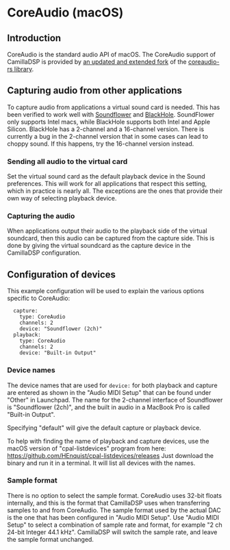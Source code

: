 # CoreAudio (macOS)

## Introduction
CoreAudio is the standard audio API of macOS. 
The CoreAudio support of CamillaDSP is provided by [an updated and extended fork](https://github.com/HEnquist/coreaudio-rs) of the [coreaudio-rs library](https://github.com/RustAudio/coreaudio-rs). 

## Capturing audio from other applications

To capture audio from applications a virtual sound card is needed. 
This has been verified to work well with [Soundflower](https://github.com/mattingalls/Soundflower) 
and [BlackHole](https://github.com/ExistentialAudio/BlackHole). 
SoundFlower only supports Intel macs, while BlackHole supports both Intel and Apple Silicon. 
BlackHole has a 2-channel and a 16-channel version. 
There is currently a bug in the 2-channel version that in some cases can lead to choppy sound. 
If this happens, try the 16-channel version instead. 

### Sending all audio to the virtual card
Set the virtual sound card as the default playback device in the Sound preferences. This will work for all applications that respect this setting, which in practice is nearly all. The exceptions are the ones that provide their own way of selecting playback device.

### Capturing the audio
When applications output their audio to the playback side of the virtual soundcard, then this audio can be captured from the capture side.
This is done by giving the virtual soundcard as the capture device in the CamillaDSP configuration.


## Configuration of devices

This example configuration will be used to explain the various options specific to CoreAudio:
```
  capture:
    type: CoreAudio
    channels: 2
    device: "Soundflower (2ch)"
  playback:
    type: CoreAudio
    channels: 2
    device: "Built-in Output"
```

### Device names
The device names that are used for `device:` for both playback and capture are entered as shown in the "Audio MIDI Setup" that can be found under "Other" in Launchpad. 
The name for the 2-channel interface of Soundflower is "Soundflower (2ch)", and the built in audio in a MacBook Pro is called "Built-in Output".

Specifying "default" will give the default capture or playback device.

To help with finding the name of playback and capture devices, use the macOS version of "cpal-listdevices" program from here: https://github.com/HEnquist/cpal-listdevices/releases
Just download the binary and run it in a terminal. It will list all devices with the names.

### Sample format
There is no option to select the sample format. CoreAudio uses 32-bit floats internally, and this is the format that CamillaDSP uses when transferring samples to and from CoreAudio. 
The sample format used by the actual DAC is the one that has been configured in "Audio MIDI Setup". 
Use "Audio MIDI Setup" to select a combination of sample rate and format, for example "2 ch 24-bit Integer 44.1 kHz".
CamillaDSP will switch the sample rate, and leave the sample format unchanged.